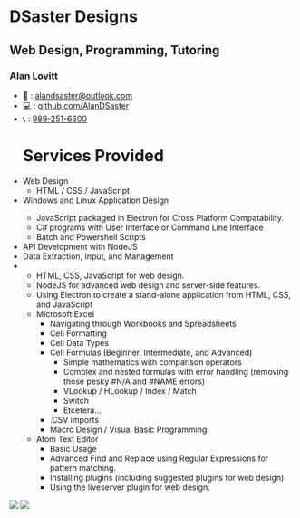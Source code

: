 <h1>DSaster Designs</h1>
<h2>Web Design, Programming, Tutoring</h2>
<h3>Alan Lovitt</h3>
<div>
	<ul>
		<li>
			📧 : <a href='mailto:alandsaster@outlook.com'>alandsaster@outlook.com</a>
		</li class='noselect'>
		<li class='noselect'>
			💻 : <a href='github.com/AlanDSaster'>github.com/AlanDSaster</a>
		</li>
		<li class='noselect'>
			📞 : <a href='tel:9892516600'>989-251-6600</a>
		</li>
	</ul>
</div>
<div id='card-back' class='scale-content-to-fit'>
	<div id='card-back-text'>
		<ul>
			<h1>Services Provided</h1>
			<li>
				Web Design
				<ul>
					<li>
						HTML / CSS / JavaScript
					</li>
				</ul>
			</li>
			<li>
				<div>
					Windows and Linux Application Design
					<ul>
						<li>
							JavaScript packaged in Electron for Cross Platform Compatability.
						</li>
						<li>
							C# programs with User Interface or Command Line Interface
						</li>
						<li>
							Batch and Powershell Scripts
						</li>
					</ul>
				</div>
			</li>
			<li>
				API Development with NodeJS
			</li>
			<li>
				Data Extraction, Input, and Management
			</li>
			<li>
				<ul>
					<li>
						HTML, CSS, JavaScript for web design.
					</li>
					<li>
						NodeJS for advanced web design and server-side features.
					</li>
					<li>
						Using Electron to create a stand-alone application from HTML, CSS, and JavaScript
					</li>
					<li>
						Microsoft Excel
						<ul>
							<li>
								Navigating through Workbooks and Spreadsheets
							</li>
							<li>
								Cell Formatting
							</li>
							<li>
								Cell Data Types
							</li>
							<li>
								Cell Formulas (Beginner, Intermediate, and Advanced)
								<ul>
									<li>
										Simple mathematics with comparison operators
									</li>
									<li>
										Complex and nested formulas with error handling (removing those pesky #N/A and #NAME errors)
									</li>
									<li>
										VLookup / HLookup / Index / Match
									</li>
									<li>
										Switch
									</li>
									<li>
										Etcetera...
									</li>
								</ul>
							</li>
							<li>
								.CSV imports
							</li>
							<li>
								Macro Design / Visual Basic Programming
							</li>
						</ul>
					</li>
					<li>
						Atom Text Editor
						<ul>
							<li>
								Basic Usage
							</li>
							<li>
								Advanced Find and Replace using Regular Expressions for pattern matching.
							</li>
							<li>
								Installing plugins (including suggested plugins for web design)
							</li>
							<li>
								Using the liveserver plugin for web design.
							</li>
						</ul>
					</li>
				</ul>
			</li>
		</ul>
	</div>
</div>
<div>
	<a href=https://github.com/anuraghazra/github-readme-stats><img align=left src=https://github-readme-stats.vercel.app/api?username=AlanDSaster&show_icons=true&theme=dark></a>
</div>
<div>
	<a href=https://github.com/anuraghazra/github-readme-stats><img align=left src=https://github-readme-stats.vercel.app/api/top-langs/?username=AlanDSaster&theme=dark></a>
</div>
